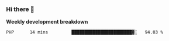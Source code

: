 ### Hi there 👋


**Weekly development breakdown**

<!--START_SECTION:waka-->
```text
PHP      14 mins         ███████████████████████▓░   94.03 % 
```
<!--END_SECTION:waka-->
